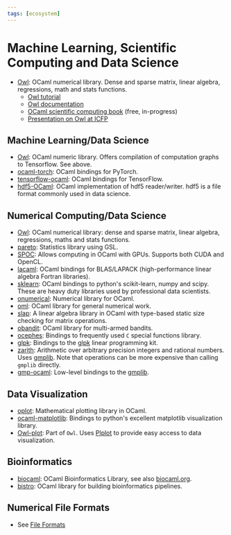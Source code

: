 ```yaml
---
tags: [ecosystem]
---
```


# Machine Learning, Scientific Computing and Data Science

* [Owl](https://ocaml.xyz):
OCaml numerical library.
Dense and sparse matrix, linear algebra, regressions, math and stats functions.
  * [Owl tutorial](https://ocaml.xyz/book)
  * [Owl documentation](https://ocaml.xyz/package/index.html)
  * [OCaml scientific computing book](https://ocaml.xyz/book/) (free, in-progress)
  * [Presentation on Owl at ICFP](https://www.youtube.com/watch?v=Jyv3tJD1N3o&t=311s)

## Machine Learning/Data Science

* [Owl](https://ocaml.xyz):
OCaml numeric library. Offers compilation of computation graphs to Tensorflow. See above.
* [ocaml-torch](https://github.com/LaurentMazare/ocaml-torch):
OCaml bindings for PyTorch.
* [tensorflow-ocaml](https://github.com/LaurentMazare/tensorflow-ocaml):
OCaml bindings for TensorFlow.
* [hdf5-OCaml](https://github.com/vbrankov/hdf5-ocaml):
OCaml implementation of hdf5 reader/writer. hdf5 is a file format commonly used in data science.

## Numerical Computing/Data Science

* [Owl](https://ocaml.xyz):
OCaml numerical library: dense and sparse matrix, linear algebra, regressions, maths and stats functions.
* [pareto](https://github.com/superbobry/pareto):
Statistics library using GSL.
* [SPOC](https://mathiasbourgoin.github.io/SPOC/):
Allows computing in OCaml with GPUs.
Supports both CUDA and OpenCL.
* [lacaml](https://mmottl.github.io/lacaml/):
OCaml bindings for BLAS/LAPACK (high-performance linear algebra Fortran libraries).
* [sklearn](https://github.com/lehy/ocaml-sklearn):
OCaml bindings to python's scikit-learn, numpy and scipy.
These are heavy duty libraries used by professional data scientists.
* [onumerical](https://github.com/cheshire/onumerical):
Numerical library for OCaml.
* [oml](https://github.com/hammerlab/oml):
OCaml library for general numerical work.
* [slap](https://github.com/akabe/slap):
A linear algebra library in OCaml with type-based static size checking for matrix operations.
* [obandit](http://freux.fr/oss/obandit.html):
OCaml library for multi-armed bandits.
* [ocephes](https://github.com/rleonid/ocephes):
Bindings to frequently used `C` special functions library.
* [glpk](https://github.com/smimram/ocaml-glpk):
Bindings to the [glpk](http://www.gnu.org/software/glpk/glpk.html) linear programming kit.
* [zarith](https://github.com/ocaml/Zarith):
Arithmetic over arbitrary precision integers and rational numbers.
Uses [gmplib](https://gmplib.org/).
Note that operations can be more expensive than calling `gmplib` directly.
* [gmp-ocaml](https://github.com/ytomino/gmp-ocaml):
Low-level bindings to the [gmplib](https://gmplib.org/).

## Data Visualization

* [oplot](https://github.com/sanette/oplot):
Mathematical plotting library in OCaml.
* [ocaml-matplotlib](https://github.com/LaurentMazare/ocaml-matplotlib):
Bindings to python's excellent matplotlib visualization library.
* [Owl-plot](https://github.com/owlbarn/owl/wiki/Tutorial:-How-to-Plot-in-Owl%3F):
Part of `Owl`. Uses [Plplot](http://plplot.sourceforge.net/index.php)
to provide easy access to data visualization.

## Bioinformatics

* [biocaml](https://github.com/biocaml/biocaml):
OCaml Bioinformatics Library, see also [biocaml.org](http://biocaml.org).
* [bistro](https://github.com/pveber/bistro):
OCaml library for building bioinformatics pipelines.

## Numerical File Formats

* See [File Formats](file_formats.md#data-science)
